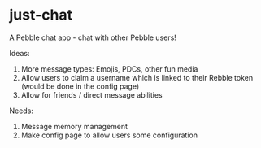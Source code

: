 # just-chat
A Pebble chat app - chat with other Pebble users!

Ideas:
1. More message types: Emojis, PDCs, other fun media
2. Allow users to claim a username which is linked to their Rebble token (would be done in the config page)
3. Allow for friends / direct message abilities


Needs: 
1. Message memory management
2. Make config page to allow users some configuration

